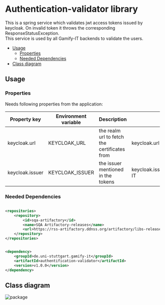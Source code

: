 # Authentication-validator library

This is a spring service which validates jwt access tokens issued by keycloak. On invalid token it throws the
corresponding ResponseStatusException. \
This service is used by all Gamify-IT backends to validate the users.

<!-- TOC -->
* [Usage](#usage)
  * [Properties](#properties)
  * [Needed Dependencies](#needed-dependencies)
* [Class diagram](#class-diagram)
<!-- TOC -->

## Usage

### Properties

Needs following properties from the application:

| Property key    | Environment variable | Description                                  | Example                                                    |
|-----------------|----------------------|----------------------------------------------|------------------------------------------------------------|
| keycloak.url    | KEYCLOAK_URL         | the realm url to fetch the certificates from | keycloak.url=http://localhost/keycloak/realms/Gamify-IT    |
| keycloak.issuer | KEYCLOAK_ISSUER      | the issuer mentioned in the tokens           | keycloak.issuer=http://localhost/keycloak/realms/Gamify-IT |

### Needed Dependencies

```xml

<repositories>
    <repository>
        <id>sqa-artifactory</id>
        <name>SQA Artifactory-releases</name>
        <url>https://rss-artifactory.ddnss.org/artifactory/libs-release</url>
    </repository>
</repositories>
```

```xml

<dependency>
    <groupId>de.uni-stuttgart.gamify-it</groupId>
    <artifactId>authentification-validator</artifactId>
    <version>v1.0.0</version>
</dependency>
```

## Class diagram

![package](https://user-images.githubusercontent.com/102458061/190691184-0d0bb396-f715-4178-8ca7-beec4c32698d.png)
